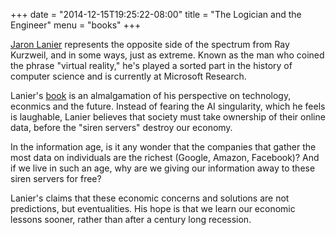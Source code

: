 +++
date = "2014-12-15T19:25:22-08:00"
title = "The Logician and the Engineer"
menu = "books"
+++

[Jaron Lanier](http://www.jaronlanier.com/) represents the opposite side of the spectrum from Ray Kurzweil, and in some ways, just as extreme.  Known as the man who coined the phrase "virtual reality," he's played a sorted part in the history of computer science and is currently at Microsoft Research.

Lanier's [book](http://www.amazon.com/Who-Owns-Future-Jaron-Lanier/dp/1451654979) is an almalgamation of his perspective on technology, econmics and the future.  Instead of fearing the AI singularity, which he feels is laughable, Lanier believes that society must take ownership of their online data, before the "siren servers" destroy our economy.

In the information age, is it any wonder that the companies that gather the most data on individuals are the richest (Google, Amazon, Facebook)?  And if we live in such an age, why are we giving our information away to these siren servers for free?

Lanier's claims that these economic concerns and solutions are not predictions, but eventualities.  His hope is that we learn our economic lessons sooner, rather than after a century long recession.

